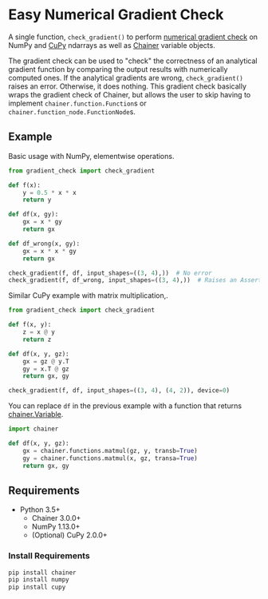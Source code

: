 # Easy Numerical Gradient Check

A single function, `check_gradient()` to perform [numerical gradient check](https://en.wikipedia.org/wiki/Numerical_differentiation) on NumPy and [CuPy](https://github.com/cupy/cupy) ndarrays as well as [Chainer](https://github.com/chainer/chainer) variable objects.

The gradient check can be used to "check" the correctness of an analytical gradient function by comparing the output results with numerically computed ones. If the analytical gradients are wrong, `check_gradient()` raises an error. Otherwise, it does nothing. This gradient check basically wraps the gradient check of Chainer, but allows the user to skip having to implement `chainer.function.Function`s or `chainer.function_node.FunctionNode`s.

## Example

Basic usage with NumPy, elementwise operations.

```python
from gradient_check import check_gradient

def f(x):
    y = 0.5 * x * x
    return y

def df(x, gy):
    gx = x * gy
    return gx

def df_wrong(x, gy):
    gx = x * x * gy
    return gx

check_gradient(f, df, input_shapes=((3, 4),))  # No error
check_gradient(f, df_wrong, input_shapes=((3, 4),))  # Raises an AssertionError
```

Similar CuPy example with matrix multiplication,.

```python
from gradient_check import check_gradient

def f(x, y):
    z = x @ y
    return z

def df(x, y, gz):
    gx = gz @ y.T
    gy = x.T @ gz
    return gx, gy

check_gradient(f, df, input_shapes=((3, 4), (4, 2)), device=0)
```

You can replace `df` in the previous example with a function that returns [chainer.Variable](https://docs.chainer.org/en/stable/reference/core/generated/chainer.Variable.html#chainer.Variable).

```python
import chainer

def df(x, y, gz):
    gx = chainer.functions.matmul(gz, y, transb=True)
    gy = chainer.functions.matmul(x, gz, transa=True)
    return gx, gy
```

## Requirements

- Python 3.5+
  - Chainer 3.0.0+
  - NumPy 1.13.0+
  - (Optional) CuPy 2.0.0+

 ### Install Requirements
 ```bash
 pip install chainer
 pip install numpy
 pip install cupy
 ```
